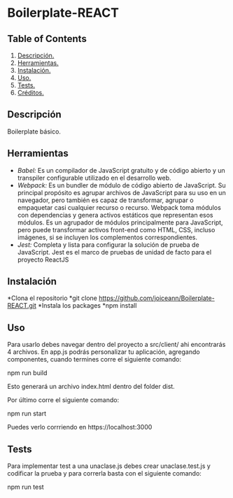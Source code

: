 # Boilerplate-REACT

## Table of Contents
1. [ Descripción. ](#desc)
2. [ Herramientas. ](#tool)
3. [ Instalación. ](#inst)
4. [ Uso. ](#usage)
5. [ Tests. ](#test)
6. [ Créditos. ](#credit)

<a name="desc"></a>
## Descripción
Boilerplate básico.

<a name="tool"></a>
## Herramientas
- *Babel:* Es un compilador de JavaScript gratuito y de código abierto y un transpiler configurable utilizado en el desarrollo web.
- *Webpack:* Es un bundler de módulo de código abierto de JavaScript. Su principal propósito es agrupar archivos de JavaScript para su uso en un navegador, pero también es capaz de transformar, agrupar o empaquetar casi cualquier recurso o recurso. Webpack toma módulos con dependencias y genera activos estáticos que representan esos módulos. Es un agrupador de módulos principalmente para JavaScript, pero puede transformar activos front-end como HTML, CSS, incluso imágenes, si se incluyen los complementos correspondientes. 
- *Jest:* Completa y lista para configurar la solución de prueba de JavaScript. Jest es el marco de pruebas de unidad de facto para el proyecto ReactJS

<a name="inst"></a>
## Instalación
*Clona el repositorio
  *git clone https://github.com/joiceann/Boilerplate-REACT.git
*Instala los packages
  *npm install
 

<a name="usage"></a>
## Uso
Para usarlo debes navegar dentro del proyecto a src/client/ ahi encontrarás 4 archivos. En app.js podrás personalizar tu aplicación, agregando componentes, cuando termines corre el siguiente comando:

npm run build

Esto generará un archivo index.html dentro del folder dist. 

Por último corre el siguiente comando:

npm run start


Puedes verlo corrriendo en https://localhost:3000

<a name="test"></a>
## Tests

Para implementar test a una unaclase.js debes crear unaclase.test.js y codificar la prueba y para correrla basta con el siguiente comando:

npm run test

<a name="credit"></a>
